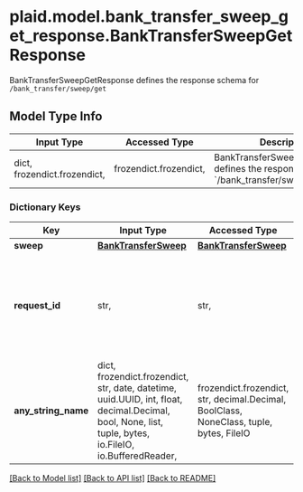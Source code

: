 # plaid.model.bank_transfer_sweep_get_response.BankTransferSweepGetResponse

BankTransferSweepGetResponse defines the response schema for `/bank_transfer/sweep/get`

## Model Type Info
Input Type | Accessed Type | Description | Notes
------------ | ------------- | ------------- | -------------
dict, frozendict.frozendict,  | frozendict.frozendict,  | BankTransferSweepGetResponse defines the response schema for &#x60;/bank_transfer/sweep/get&#x60; | 

### Dictionary Keys
Key | Input Type | Accessed Type | Description | Notes
------------ | ------------- | ------------- | ------------- | -------------
**sweep** | [**BankTransferSweep**](BankTransferSweep.md) | [**BankTransferSweep**](BankTransferSweep.md) |  | 
**request_id** | str,  | str,  | A unique identifier for the request, which can be used for troubleshooting. This identifier, like all Plaid identifiers, is case sensitive. | 
**any_string_name** | dict, frozendict.frozendict, str, date, datetime, uuid.UUID, int, float, decimal.Decimal, bool, None, list, tuple, bytes, io.FileIO, io.BufferedReader,  | frozendict.frozendict, str, decimal.Decimal, BoolClass, NoneClass, tuple, bytes, FileIO | any string name can be used but the value must be the correct type | [optional]

[[Back to Model list]](../../README.md#documentation-for-models) [[Back to API list]](../../README.md#documentation-for-api-endpoints) [[Back to README]](../../README.md)

